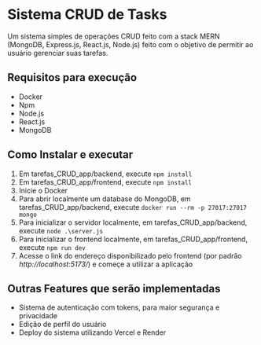 # **Sistema CRUD de Tasks**

  Um sistema simples de operações CRUD feito com a stack MERN (MongoDB, Express.js, React.js, Node.js) feito com o objetivo de permitir ao usuário gerenciar suas tarefas.
  
## **Requisitos para execução**

  - Docker
  - Npm
  - Node.js
  - React.js
  - MongoDB
    
## **Como Instalar e executar**

  1. Em tarefas_CRUD_app/backend, execute `npm install`
  2. Em tarefas_CRUD_app/frontend, execute `npm install`
  3. Inicie o Docker
  4. Para abrir localmente um database do MongoDB, em tarefas_CRUD_app/backend, execute `docker run --rm -p 27017:27017 mongo`
  5. Para inicializar o servidor localmente, em tarefas_CRUD_app/backend, execute `node .\server.js`
  6. Para inicializar o frontend localmente, em tarefas_CRUD_app/frontend, execute `npm run dev`
  7. Acesse o link do endereço disponibilizado pelo frontend (por padrão *http://localhost:5173/*) e começe a utilizar a aplicação

## **Outras Features que serão implementadas**

  - Sistema de autenticação com tokens, para maior segurança e privacidade
  - Edição de perfil do usuário
  - Deploy do sistema utilizando Vercel e Render
